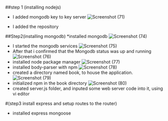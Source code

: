 
##step 1 (installing nodejs)
* I added mongodb key to key server
![Screenshot (71)](https://user-images.githubusercontent.com/83962622/122739905-58597480-d27b-11eb-9de2-275675d475c6.png)

* I added the repository

##Step2(installing mongodb)
*installed mongodb
![Screenshot (74)](https://user-images.githubusercontent.com/83962622/122740839-475d3300-d27c-11eb-83ec-e9b01a372bd2.png)
* I started the mongodb services
![Screenshot (75)](https://user-images.githubusercontent.com/83962622/122740992-6c51a600-d27c-11eb-9687-d9573ceca3fe.png)
* After that i confirmed that the Mongodb status was up and running
![Screenshot (76)](https://user-images.githubusercontent.com/83962622/122741189-9dca7180-d27c-11eb-85f2-a1a6215e0e84.png)
* installed node package manager
![Screenshot (77)](https://user-images.githubusercontent.com/83962622/122741448-e124e000-d27c-11eb-9585-d0f5e44e1a58.png)
* installed body-parser with npm
![Screenshot (78)](https://user-images.githubusercontent.com/83962622/122741526-f39f1980-d27c-11eb-8d02-a0807fe17c1c.png)
* created a directory named book, to house the application.
![Screenshot (79)](https://user-images.githubusercontent.com/83962622/122741780-3660f180-d27d-11eb-8f88-349949d2fe74.png)
* initialized npm in the book directory
![Screenshot (80)](https://user-images.githubusercontent.com/83962622/122741847-4973c180-d27d-11eb-90fb-befdf1365cd4.png)
* created server.js folder, and inputed some web server code into it, using vi editor

#(step3 install express and setup routes to the router)
* installed express mongoose
